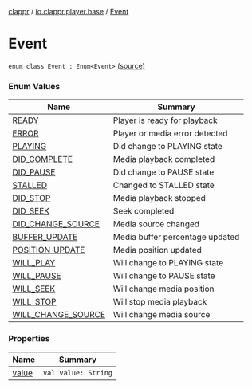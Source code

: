 [clappr](../../index.md) / [io.clappr.player.base](../index.md) / [Event](.)

# Event

`enum class Event : Enum<Event>` [(source)](https://github.com/clappr/clappr-android/tree/dev/clappr/src/main/kotlin/io/clappr/player/base/Events.kt#L3)

### Enum Values

| Name | Summary |
|---|---|
| [READY](-r-e-a-d-y.md) | Player is ready for playback |
| [ERROR](-e-r-r-o-r.md) | Player or media error detected |
| [PLAYING](-p-l-a-y-i-n-g.md) | Did change to PLAYING state |
| [DID_COMPLETE](-d-i-d_-c-o-m-p-l-e-t-e.md) | Media playback completed |
| [DID_PAUSE](-d-i-d_-p-a-u-s-e.md) | Did change to PAUSE state |
| [STALLED](-s-t-a-l-l-e-d.md) | Changed to STALLED state |
| [DID_STOP](-d-i-d_-s-t-o-p.md) | Media playback stopped |
| [DID_SEEK](-d-i-d_-s-e-e-k.md) | Seek completed |
| [DID_CHANGE_SOURCE](-d-i-d_-c-h-a-n-g-e_-s-o-u-r-c-e.md) | Media source changed |
| [BUFFER_UPDATE](-b-u-f-f-e-r_-u-p-d-a-t-e.md) | Media buffer percentage updated |
| [POSITION_UPDATE](-p-o-s-i-t-i-o-n_-u-p-d-a-t-e.md) | Media position updated |
| [WILL_PLAY](-w-i-l-l_-p-l-a-y.md) | Will change to PLAYING state |
| [WILL_PAUSE](-w-i-l-l_-p-a-u-s-e.md) | Will change to PAUSE state |
| [WILL_SEEK](-w-i-l-l_-s-e-e-k.md) | Will change media position |
| [WILL_STOP](-w-i-l-l_-s-t-o-p.md) | Will stop media playback |
| [WILL_CHANGE_SOURCE](-w-i-l-l_-c-h-a-n-g-e_-s-o-u-r-c-e.md) | Will change media source |

### Properties

| Name | Summary |
|---|---|
| [value](value.md) | `val value: String` |
